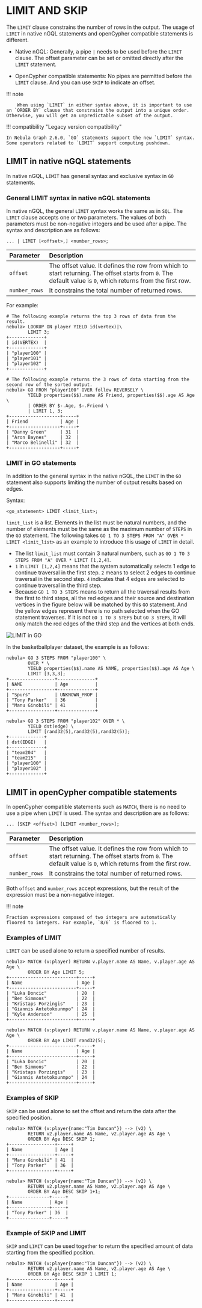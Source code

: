 # LIMIT AND SKIP

The `LIMIT` clause constrains the number of rows in the output. The usage of `LIMIT` in native nGQL statements and openCypher compatible statements is different.

- Native nGQL: Generally, a pipe `|` needs to be used before the `LIMIT` clause. The offset parameter can be set or omitted directly after the `LIMIT` statement.

- OpenCypher compatible statements: No pipes are permitted before the `LIMIT` clause. And you can use `SKIP` to indicate an offset.

!!! note

        When using `LIMIT` in either syntax above, it is important to use an `ORDER BY` clause that constrains the output into a unique order. Otherwise, you will get an unpredictable subset of the output.

!!! compatibility "Legacy version compatibility"

    In Nebula Graph 2.6.0, `GO` statements support the new `LIMIT` syntax. Some operators related to `LIMIT` support computing pushdown.

## LIMIT in native nGQL statements

In native nGQL, `LIMIT` has general syntax and exclusive syntax in `GO` statements.

### General LIMIT syntax in native nGQL statements

In native nGQL,  the general `LIMIT` syntax works the same as in `SQL`. The `LIMIT` clause accepts one or two parameters. The values of both parameters must be non-negative integers and be used after a pipe. The syntax and description are as follows:

```ngql
... | LIMIT [<offset>,] <number_rows>;
```

| Parameter     | Description                                                                                                                                                 |
| :--           | :--                                                                                                                                                         |
| `offset`      | The offset value. It defines the row from which to start returning. The offset starts from `0`. The default value is `0`, which returns from the first row. |
| `number_rows` | It constrains the total number of returned rows.                                                                                                            |

For example:

```ngql
# The following example returns the top 3 rows of data from the result.
nebula> LOOKUP ON player YIELD id(vertex)|\
        LIMIT 3;
+-------------+
| id(VERTEX)  |
+-------------+
| "player100" |
| "player101" |
| "player102" |
+-------------+

# The following example returns the 3 rows of data starting from the second row of the sorted output.
nebula> GO FROM "player100" OVER follow REVERSELY \
        YIELD properties($$).name AS Friend, properties($$).age AS Age \
        | ORDER BY $-.Age, $-.Friend \
        | LIMIT 1, 3;
+-------------------+-----+
| Friend            | Age |
+-------------------+-----+
| "Danny Green"     | 31  |
| "Aron Baynes"     | 32  |
| "Marco Belinelli" | 32  |
+-------------------+-----+
```

### LIMIT in GO statements

In addition to the general syntax in the native nGQL, the `LIMIT` in the `GO` statement also supports limiting the number of output results based on edges.

Syntax:

```ngql
<go_statement> LIMIT <limit_list>;
```

`limit_list` is a list. Elements in the list must be natural numbers, and the number of elements must be the same as the maximum number of `STEPS` in the `GO` statement. The following takes `GO 1 TO 3 STEPS FROM "A" OVER * LIMIT <limit_list>` as an example to introduce this usage of `LIMIT` in detail.

* The list `limit_list` must contain 3 natural numbers, such as `GO 1 TO 3 STEPS FROM "A" OVER * LIMIT [1,2,4]`.
* `1` in `LIMIT [1,2,4]` means that the system automatically selects 1 edge to continue traversal in the first step. `2` means to select 2 edges to continue traversal in the second step. `4` indicates that 4 edges are selected to continue traversal in the third step.
* Because `GO 1 TO 3 STEPS` means to return all the traversal results from the first to third steps, all the red edges and their source and destination vertices in the figure below will be matched by this `GO` statement. And the yellow edges represent there is no path selected when the GO statement traverses. If it is not `GO 1 TO 3 STEPS` but `GO 3 STEPS`, it will only match the red edges of the third step and the vertices at both ends.

![LIMIT in GO](https://docs-cdn.nebula-graph.com.cn/figures/limit_in_go_1.png)

In the basketballplayer dataset, the example is as follows:

```ngql
nebula> GO 3 STEPS FROM "player100" \
        OVER * \
        YIELD properties($$).name AS NAME, properties($$).age AS Age \
        LIMIT [3,3,3];
+-----------------+--------------+
| NAME            | Age          |
+-----------------+--------------+
| "Spurs"         | UNKNOWN_PROP |
| "Tony Parker"   | 36           |
| "Manu Ginobili" | 41           |
+-----------------+--------------+

nebula> GO 3 STEPS FROM "player102" OVER * \
        YIELD dst(edge) \
        LIMIT [rand32(5),rand32(5),rand32(5)];
+-------------+
| dst(EDGE)   |
+-------------+
| "team204"   |
| "team215"   |
| "player100" |
| "player102" |
+-------------+
```

## LIMIT in openCypher compatible statements

In openCypher compatible statements such as `MATCH`, there is no need to use a pipe when `LIMIT` is used. The syntax and description are as follows:

```ngql
... [SKIP <offset>] [LIMIT <number_rows>];
```

| Parameter     | Description                                                                                                                                                 |
| :--           | :--                                                                                                                                                         |
| `offset`      | The offset value. It defines the row from which to start returning. The offset starts from `0`. The default value is `0`, which returns from the first row. |
| `number_rows` | It constrains the total number of returned rows.                                                                                                            |

Both `offset` and `number_rows` accept expressions, but the result of the expression must be a non-negative integer.

!!! note

    Fraction expressions composed of two integers are automatically floored to integers. For example, `8/6` is floored to 1.

### Examples of LIMIT

`LIMIT` can be used alone to return a specified number of results.

```ngql
nebula> MATCH (v:player) RETURN v.player.name AS Name, v.player.age AS Age \
        ORDER BY Age LIMIT 5;
+-------------------------+-----+
| Name                    | Age |
+-------------------------+-----+
| "Luka Doncic"           | 20  |
| "Ben Simmons"           | 22  |
| "Kristaps Porzingis"    | 23  |
| "Giannis Antetokounmpo" | 24  |
| "Kyle Anderson"         | 25  |
+-------------------------+-----+

nebula> MATCH (v:player) RETURN v.player.name AS Name, v.player.age AS Age \
        ORDER BY Age LIMIT rand32(5);
+-------------------------+-----+
| Name                    | Age |
+-------------------------+-----+
| "Luka Doncic"           | 20  |
| "Ben Simmons"           | 22  |
| "Kristaps Porzingis"    | 23  |
| "Giannis Antetokounmpo" | 24  |
+-------------------------+-----+
```

### Examples of SKIP

`SKIP` can be used alone to set the offset and return the data after the specified position.

```ngql
nebula> MATCH (v:player{name:"Tim Duncan"}) --> (v2) \
        RETURN v2.player.name AS Name, v2.player.age AS Age \
        ORDER BY Age DESC SKIP 1;
+-----------------+-----+
| Name            | Age |
+-----------------+-----+
| "Manu Ginobili" | 41  |
| "Tony Parker"   | 36  |
+-----------------+-----+

nebula> MATCH (v:player{name:"Tim Duncan"}) --> (v2) \
        RETURN v2.player.name AS Name, v2.player.age AS Age \
        ORDER BY Age DESC SKIP 1+1;
+---------------+-----+
| Name          | Age |
+---------------+-----+
| "Tony Parker" | 36  |
+---------------+-----+
```

### Example of SKIP and LIMIT

`SKIP` and `LIMIT` can be used together to return the specified amount of data starting from the specified position.

```ngql
nebula> MATCH (v:player{name:"Tim Duncan"}) --> (v2) \
        RETURN v2.player.name AS Name, v2.player.age AS Age \
        ORDER BY Age DESC SKIP 1 LIMIT 1;
+-----------------+-----+
| Name            | Age |
+-----------------+-----+
| "Manu Ginobili" | 41  |
+-----------------+-----+
```

<!--
## Performance tip

Nebula Graph {{ nebula.release }} does not implement the pushdown optimization of the storage layer of the `LIMIT` statement. Statements similar to `MATCH (n:T) RETURN n LIMIT 10` or `LOOKUP on i_T | LIMIT 10` will generate excessive resource occupancies in the graphd process. A graphd process will retrieve all T-type vertices from all storaged processes and then return 10 vertices. If the total amount of data is large, the graphd process will consume a lot of memory at this time and even cause OOM.
-->
